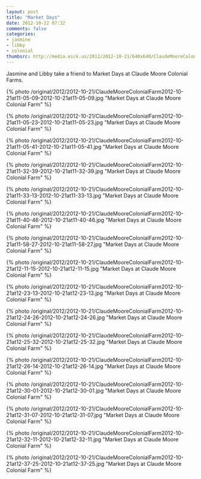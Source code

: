 ```yaml
---
layout: post
title: "Market Days"
date: 2012-10-22 07:32
comments: false
categories: 
- jasmine
- libby
- colonial
thumbsrc: http://media.eick.us/2012/2012-10-21/640x640/ClaudeMooreColonialFarm2012-10-21at12-23-13-2012-10-21at12-23-13.jpg
---
```

Jasmine and Libby take a friend to Market Days at Claude Moore Colonial Farms.

{% photo /original/2012/2012-10-21/ClaudeMooreColonialFarm2012-10-21at11-05-09-2012-10-21at11-05-09.jpg "Market Days at Claude Moore Colonial Farm" %}


{% photo /original/2012/2012-10-21/ClaudeMooreColonialFarm2012-10-21at11-05-23-2012-10-21at11-05-23.jpg "Market Days at Claude Moore Colonial Farm" %}


{% photo /original/2012/2012-10-21/ClaudeMooreColonialFarm2012-10-21at11-05-41-2012-10-21at11-05-41.jpg "Market Days at Claude Moore Colonial Farm" %}


{% photo /original/2012/2012-10-21/ClaudeMooreColonialFarm2012-10-21at11-32-39-2012-10-21at11-32-39.jpg "Market Days at Claude Moore Colonial Farm" %}


{% photo /original/2012/2012-10-21/ClaudeMooreColonialFarm2012-10-21at11-33-13-2012-10-21at11-33-13.jpg "Market Days at Claude Moore Colonial Farm" %}


{% photo /original/2012/2012-10-21/ClaudeMooreColonialFarm2012-10-21at11-40-46-2012-10-21at11-40-46.jpg "Market Days at Claude Moore Colonial Farm" %}


{% photo /original/2012/2012-10-21/ClaudeMooreColonialFarm2012-10-21at11-58-27-2012-10-21at11-58-27.jpg "Market Days at Claude Moore Colonial Farm" %}


{% photo /original/2012/2012-10-21/ClaudeMooreColonialFarm2012-10-21at12-11-15-2012-10-21at12-11-15.jpg "Market Days at Claude Moore Colonial Farm" %}


{% photo /original/2012/2012-10-21/ClaudeMooreColonialFarm2012-10-21at12-23-13-2012-10-21at12-23-13.jpg "Market Days at Claude Moore Colonial Farm" %}


{% photo /original/2012/2012-10-21/ClaudeMooreColonialFarm2012-10-21at12-24-26-2012-10-21at12-24-26.jpg "Market Days at Claude Moore Colonial Farm" %}


{% photo /original/2012/2012-10-21/ClaudeMooreColonialFarm2012-10-21at12-25-32-2012-10-21at12-25-32.jpg "Market Days at Claude Moore Colonial Farm" %}


{% photo /original/2012/2012-10-21/ClaudeMooreColonialFarm2012-10-21at12-26-14-2012-10-21at12-26-14.jpg "Market Days at Claude Moore Colonial Farm" %}


{% photo /original/2012/2012-10-21/ClaudeMooreColonialFarm2012-10-21at12-30-01-2012-10-21at12-30-01.jpg "Market Days at Claude Moore Colonial Farm" %}


{% photo /original/2012/2012-10-21/ClaudeMooreColonialFarm2012-10-21at12-31-07-2012-10-21at12-31-07.jpg "Market Days at Claude Moore Colonial Farm" %}


{% photo /original/2012/2012-10-21/ClaudeMooreColonialFarm2012-10-21at12-32-11-2012-10-21at12-32-11.jpg "Market Days at Claude Moore Colonial Farm" %}


{% photo /original/2012/2012-10-21/ClaudeMooreColonialFarm2012-10-21at12-37-25-2012-10-21at12-37-25.jpg "Market Days at Claude Moore Colonial Farm" %}



